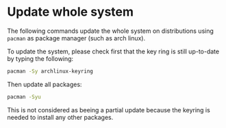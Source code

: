 # Update whole system
The following commands update the whole system on distributions using
`pacman` as package manager (such as arch linux).

To update the system, please check first that the key ring is still up-to-date
by typing the following:
``` sh
pacman -Sy archlinux-keyring
```

Then update all packages:
``` sh
pacman -Syu
```

This is not considered as beeing a partial update because the keyring is needed to install any other packages.

